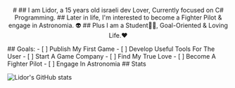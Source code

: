 <p align="center">
#       <Howdy, Friends! />
##     I am Lidor, a 15 years old israeli dev Lover, Currently focused on C# Programming. 
##     Later in life, I'm interested to become a Fighter Pilot & engage in Astronomia. 👽  
##     Plus I am a Student🧑‍🎓, Goal-Oriented & Loving Life.❤️
</p>
## Goals:
 - [ ] Publish My First Game
 - [ ] Develop Useful Tools For The User
 - [ ] Start A Game Company
 - [ ] Find My True Love
 - [ ] Become A Fighter Pilot
 - [ ] Engage In Astronomia
## Stats

![Lidor's GitHub stats](https://github-readme-stats.vercel.app/api?username=TheLlamaAmanda&theme=monokai&show_icons=true)
